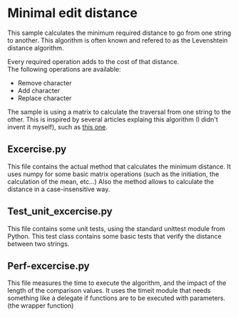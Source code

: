 # Minimal edit distance
This sample calculates the minimum required distance to go from one string to another.  This algorithm is often known and refered to as the Levenshtein distance algorithm.

Every required operation adds to the cost of that distance.  
The following operations are available:
- Remove character
- Add character
- Replace character

The sample is using a matrix to calculate the traversal from one string to the other.  This is inspired by several articles explaing this algorithm (I didn't invent it myself), such as [this one](https://github.com/trekhleb/javascript-algorithms/tree/master/src/algorithms/string/levenshtein-distance).

## Excercise.py

This file contains the actual method that calculates the minimum distance.  It uses numpy for some basic matrix operations (such as the initiation, the calculation of the mean, etc...)
Also the method allows to calculate the distance in a case-insensitive way.  

## Test_unit_excercise.py

This file contains some unit tests, using the standard unittest module from Python.  This test class contains some basic tests that verify the distance between two strings.

## Perf-excercise.py

This file measures the time to execute the algorithm, and the impact of the length of the comparison values.  It uses the timeit module that needs something like a delegate if functions are to be executed with parameters.  (the wrapper function)